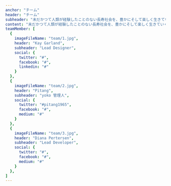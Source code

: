 ```yaml
---
anchor: "チーム"
header: "チーム"
subheader: "未だかつて人類が経験したことのない長寿社会を、豊かにそして楽しく生きていくために、わたしは学び続けます。あなたと共に😊"
content: "未だかつて人類が経験したことのない長寿社会を、豊かにそして楽しく生きていくために、わたしは学び続けます。あなたと共に😊✨"
teamMember: [
  {
    imageFileName: "team/1.jpg",
    header: "Kay Garland",
    subheader: "Lead Designer",
    social: {
      twitter: "#",
      facebook: "#",
      linkedin: "#"
    }
  },
  {
    imageFileName: "team/2.jpg",
    header: "Pitang",
    subheader: "yoko 管理人",
    social: {
      twitter: "#pitang1965",
      facebook: "#",
      medium: "#"
    }
  },
  {
    imageFileName: "team/3.jpg",
    header: "Diana Pertersen",
    subheader: "Lead Developer",
    social: {
      twitter: "#",
      facebook: "#",
      medium: "#"
    }
  },
]
---
```

